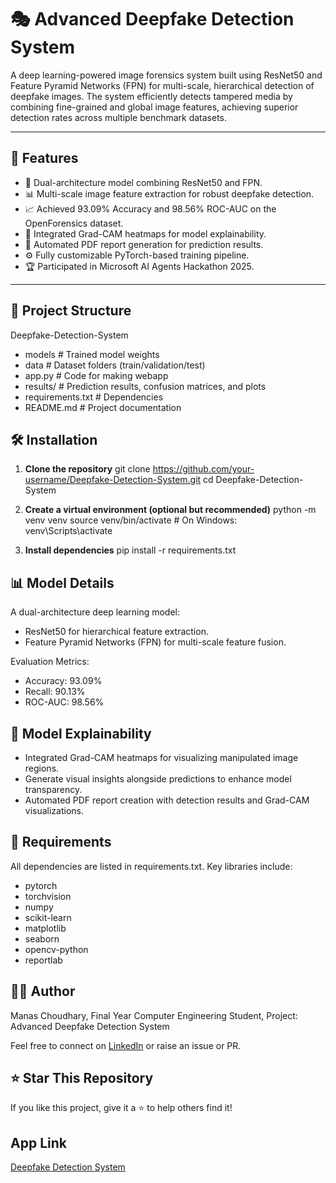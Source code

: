 # 🎭 Advanced Deepfake Detection System

A deep learning-powered image forensics system built using ResNet50 and Feature Pyramid Networks (FPN) for multi-scale, hierarchical detection of deepfake images. The system efficiently detects tampered media by combining fine-grained and global image features, achieving superior detection rates across multiple benchmark datasets.

---

## 🚀 Features

- 🧠 Dual-architecture model combining ResNet50 and FPN.
- 📊 Multi-scale image feature extraction for robust deepfake detection.
- 📈 Achieved 93.09% Accuracy and 98.56% ROC-AUC on the OpenForensics dataset.
- 🎨 Integrated Grad-CAM heatmaps for model explainability.
- 📄 Automated PDF report generation for prediction results.
- ⚙️ Fully customizable PyTorch-based training pipeline.
- 🏆 Participated in Microsoft AI Agents Hackathon 2025.

---

## 📁 Project Structure

Deepfake-Detection-System
- models                       # Trained model weights
- data                         # Dataset folders (train/validation/test)
- app.py                       # Code for making webapp
- results/                       # Prediction results, confusion matrices, and plots
- requirements.txt               # Dependencies
- README.md                      # Project documentation

## 🛠️ Installation

1. **Clone the repository**
git clone https://github.com/your-username/Deepfake-Detection-System.git
cd Deepfake-Detection-System

2. **Create a virtual environment (optional but recommended)**
python -m venv venv
source venv/bin/activate  # On Windows: venv\Scripts\activate

3. **Install dependencies**
pip install -r requirements.txt

## 📊 Model Details

A dual-architecture deep learning model:
- ResNet50 for hierarchical feature extraction.
- Feature Pyramid Networks (FPN) for multi-scale feature fusion.

Evaluation Metrics:
- Accuracy: 93.09%
- Recall: 90.13%
- ROC-AUC: 98.56%

## 🧠 Model Explainability

- Integrated Grad-CAM heatmaps for visualizing manipulated image regions.
- Generate visual insights alongside predictions to enhance model transparency.
- Automated PDF report creation with detection results and Grad-CAM visualizations.

## 📌 Requirements

All dependencies are listed in requirements.txt. Key libraries include:
- pytorch
- torchvision
- numpy
- scikit-learn
- matplotlib
- seaborn
- opencv-python
- reportlab

## 🙋‍♂️ Author

Manas Choudhary,
Final Year Computer Engineering Student,
Project: Advanced Deepfake Detection System

Feel free to connect on [LinkedIn](www.linkedin.com/in/contactmanaschoudhary) or raise an issue or PR.

## ⭐ Star This Repository
If you like this project, give it a ⭐ to help others find it!

## App Link
[Deepfake Detection System](https://huggingface.co/spaces/Maddy2911/deepfake-detector)

